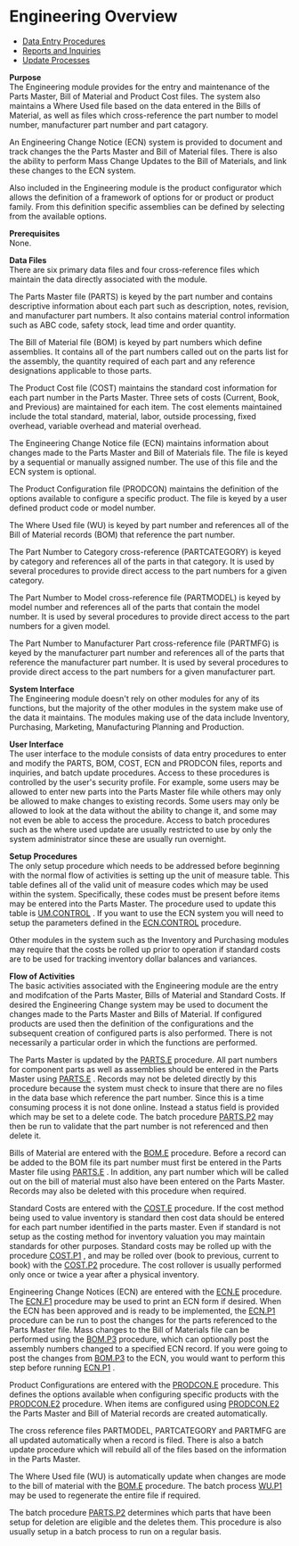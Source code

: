 # Engineering Overview

<PageHeader />

- [Data Entry Procedures](ENG-ENTRY/README.md)
- [Reports and Inquiries](ENG-REPORT/README.md)
- [Update Processes](ENG-PROCESS/README.md)

**Purpose**  
The Engineering module provides for the entry and maintenance of the Parts
Master, Bill of Material and Product Cost files. The system also maintains a
Where Used file based on the data entered in the Bills of Material, as well as
files which cross-reference the part number to model number, manufacturer part
number and part catagory.  
  
An Engineering Change Notice (ECN) system is provided to document and track
changes the the Parts Master and Bill of Material files. There is also the
ability to perform Mass Change Updates to the Bill of Materials, and link
these changes to the ECN system.  
  
Also included in the Engineering module is the product configurator which
allows the definition of a framework of options for or product or product
family. From this definition specific assemblies can be defined by selecting
from the available options.

**Prerequisites**  
None.

**Data Files**  
There are six primary data files and four cross-reference files which maintain
the data directly associated with the module.  
  
The Parts Master file (PARTS) is keyed by the part number and contains
descriptive information about each part such as description, notes, revision,
and manufacturer part numbers. It also contains material control information
such as ABC code, safety stock, lead time and order quantity.  
  
The Bill of Material file (BOM) is keyed by part numbers which define
assemblies. It contains all of the part numbers called out on the parts list
for the assembly, the quantity required of each part and any reference
designations applicable to those parts.  
  
The Product Cost file (COST) maintains the standard cost information for each
part number in the Parts Master. Three sets of costs (Current, Book, and
Previous) are maintained for each item. The cost elements maintained include
the total standard, material, labor, outside processing, fixed overhead,
variable overhead and material overhead.  
  
The Engineering Change Notice file (ECN) maintains information about changes
made to the Parts Master and Bill of Materials file. The file is keyed by a
sequential or manually assigned number. The use of this file and the ECN
system is optional.  
  
The Product Configuration file (PRODCON) maintains the definition of the
options available to configure a specific product. The file is keyed by a user
defined product code or model number.  
  
The Where Used file (WU) is keyed by part number and references all of the
Bill of Material records (BOM) that reference the part number.  
  
The Part Number to Category cross-reference (PARTCATEGORY) is keyed by
category and references all of the parts in that category. It is used by
several procedures to provide direct access to the part numbers for a given
category.  
  
The Part Number to Model cross-reference file (PARTMODEL) is keyed by model
number and references all of the parts that contain the model number. It is
used by several procedures to provide direct access to the part numbers for a
given model.  
  
The Part Number to Manufacturer Part cross-reference file (PARTMFG) is keyed
by the manufacturer part number and references all of the parts that reference
the manufacturer part number. It is used by several procedures to provide
direct access to the part numbers for a given manufacturer part.

**System Interface**  
The Engineering module doesn't rely on other modules for any of its functions,
but the majority of the other modules in the system make use of the data it
maintains. The modules making use of the data include Inventory, Purchasing,
Marketing, Manufacturing Planning and Production.

**User Interface**  
The user interface to the module consists of data entry procedures to enter
and modify the PARTS, BOM, COST, ECN and PRODCON files, reports and inquiries,
and batch update procedures. Access to these procedures is controlled by the
user's security profile. For example, some users may be allowed to enter new
parts into the Parts Master file while others may only be allowed to make
changes to existing records. Some users may only be allowed to look at the
data without the ability to change it, and some may not even be able to access
the procedure. Access to batch procedures such as the where used update are
usually restricted to use by only the system administrator since these are
usually run overnight.

**Setup Procedures**  
The only setup procedure which needs to be addressed before beginning with the normal flow of activities is setting up the unit of measure table. This table defines all of the valid unit of measure codes which may be used within the system. Specifically, these codes must be present before items may be entered into the Parts Master. The procedure used to update this table is [UM.CONTROL](ENG-ENTRY/UM-CONTROL/README.md) . If you want to use the ECN system you will need to setup the parameters defined in the [ECN.CONTROL](ENG-ENTRY/ECN-CONTROL/README.md) procedure.
  
Other modules in the system such as the Inventory and Purchasing modules may
require that the costs be rolled up prior to operation if standard costs are
to be used for tracking inventory dollar balances and variances.

**Flow of Activities**  
The basic activities associated with the Engineering module are the entry and
modifcation of the Parts Master, Bills of Material and Standard Costs. If
desired the Engineering Change system may be used to document the changes made
to the Parts Master and Bills of Material. If configured products are used
then the definition of the configurations and the subsequent creation of
configured parts is also performed. There is not necessarily a particular
order in which the functions are performed.  
  
The Parts Master is updated by the [PARTS.E](ENG-ENTRY/PARTS-E/README.md) procedure. All part numbers for component parts as well as assemblies should be entered in the Parts Master using [PARTS.E](ENG-ENTRY/PARTS-E/README.md) . Records may not be deleted directly by this procedure because the system must check to insure that there are no files in the data base which reference the part number. Since this is a time consuming process it is not done online. Instead a status field is provided which may be set to a delete code. The batch procedure [PARTS.P2](ENG-PROCESS/PARTS-P2/README.md) may then be run to validate that the part number is not referenced and then delete it.
  
Bills of Material are entered with the [BOM.E](ENG-ENTRY/BOM-E/README.md) procedure. Before a record can be added to the BOM file its part number must first be entered in the Parts Master file using [PARTS.E](ENG-ENTRY/PARTS-E/README.md) . In addition, any part number which will be called out on the bill of material must also have been entered on the Parts Master. Records may also be deleted with this procedure when required.
  
Standard Costs are entered with the [COST.E](ENG-ENTRY/COST-E/README.md) procedure. If the cost method being used to value inventory is standard then cost data should be entered for each part number identified in the parts master. Even if standard is not setup as the costing method for inventory valuation you may maintain standards for other purposes. Standard costs may be rolled up with the procedure [COST.P1](ENG-PROCESS/COST-P1/README.md) , and may be rolled over (book to previous, current to book) with the [COST.P2](ENG-PROCESS/COST-P2/README.md) procedure. The cost rollover is usually performed only once or twice a year after a physical inventory.
  
Engineering Change Notices (ECN) are entered with the [ECN.E](ENG-ENTRY/ECN-E/README.md) procedure. The [ECN.F1](ENG-REPORT/ECN-F1/README.md) procedure may be used to print an ECN form if desired. When the ECN has been approved and is ready to be implemented, the [ECN.P1](ENG-PROCESS/ECN-P1/README.md) procedure can be run to post the changes for the parts referenced to the Parts Master file. Mass changes to the Bill of Materials file can be performed using the [BOM.P3](ENG-PROCESS/BOM-P3/README.md) procedure, which can optionally post the assembly numbers changed to a specified ECN record. If you were going to post the changes from [BOM.P3](ENG-PROCESS/BOM-P3/README.md) to the ECN, you would want to perform this step before running [ECN.P1](ENG-PROCESS/ECN-P1/README.md) .
  
Product Configurations are entered with the [PRODCON.E](ENG-ENTRY/PRODCON-E/README.md) procedure. This defines the options available when configuring specific products with the [PRODCON.E2](ENG-ENTRY/PRODCON-E2/README.md) procedure. When items are configured using [PRODCON.E2](ENG-ENTRY/PRODCON-E2/README.md) the Parts Master and Bill of Material records are created automatically.
  
The cross reference files PARTMODEL, PARTCATEGORY and PARTMFG are all updated
automatically when a record is filed. There is also a batch update procedure
which will rebuild all of the files based on the information in the Parts
Master.  
  
The Where Used file (WU) is automatically update when changes are mode to the bill of material with the [BOM.E](ENG-ENTRY/BOM-E/README.md) procedure. The batch process [WU.P1](ENG-PROCESS/WU-P1/README.md) may be used to regenerate the entire file if required.
  
The batch procedure [PARTS.P2](ENG-PROCESS/PARTS-P2/README.md) determines which parts that have been setup for deletion are eligible and the deletes them. This procedure is also usually setup in a batch process to run on a regular basis.

<badge text= "Version 8.10.57" vertical="middle" />

<PageFooter />
